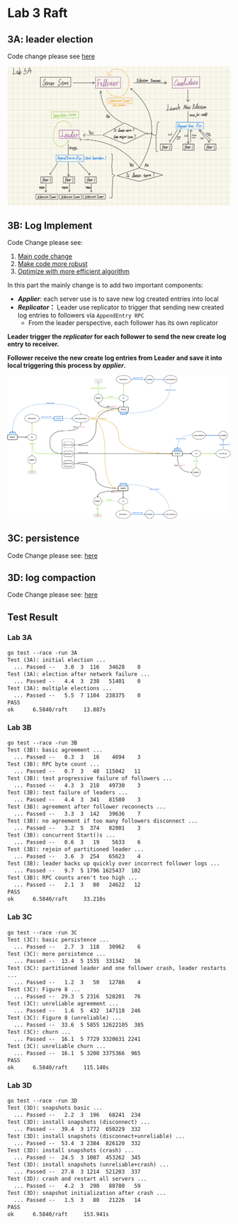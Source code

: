 # Lab 3 Raft

## 3A: leader election

Code change please see [here](https://github.com/mwfj/6.5840-Distributed-Systems/pull/6/files)

![leader-election-flowchart](./pics/raft-3a-leader-election.jpeg)



## 3B: Log Implement

Code Change please see:

1. [Main code change](https://github.com/mwfj/6.5840-Distributed-Systems/pull/7/files)
2. [Make code more robust](https://github.com/mwfj/6.5840-Distributed-Systems/pull/8/files)
3. [Optimize with more efficient algorithm](https://github.com/mwfj/6.5840-Distributed-Systems/pull/9)

In this part the mainly change is to add two important components:

- ***Applier***: each server use is to save new log created entries into local
- ***Replicator*：** Leader use replicator to trigger that sending new created log entries to followers via `AppendEntry RPC`
  - From the leader perspective, each follower has its own replicator

**Leader trigger the *replicator* for each follower to send the new create log entry to receiver.**

**Follower receive the new create log entries from Leader and save it into local triggering this process by *applier*.** 

![lab3b-log](https://raw.githubusercontent.com/mwfj/6.5840-Distributed-Systems/78dd51306107b737cc1eda260240910ec0852ed0/src/raft/pics/6-5840-raft-lab-3b.svg)



## 3C: persistence

Code Change please see: [here](https://github.com/mwfj/6.5840-Distributed-Systems/pull/10/files)



## 3D: log compaction

Code Change please see: [here](https://github.com/mwfj/6.5840-Distributed-Systems/pull/11/files)



## Test Result

### **Lab 3A**

```shell
go test --race -run 3A
Test (3A): initial election ...
  ... Passed --   3.0  3  116   34628    0
Test (3A): election after network failure ...
  ... Passed --   4.4  3  238   51401    0
Test (3A): multiple elections ...
  ... Passed --   5.5  7 1104  238375    0
PASS
ok      6.5840/raft     13.887s
```

### **Lab 3B**

```shell
go test --race -run 3B
Test (3B): basic agreement ...
  ... Passed --   0.3  3   16    4694    3
Test (3B): RPC byte count ...
  ... Passed --   0.7  3   48  115042   11
Test (3B): test progressive failure of followers ...
  ... Passed --   4.3  3  218   49730    3
Test (3B): test failure of leaders ...
  ... Passed --   4.4  3  341   81580    3
Test (3B): agreement after follower reconnects ...
  ... Passed --   3.3  3  142   39636    7
Test (3B): no agreement if too many followers disconnect ...
  ... Passed --   3.2  5  374   82001    3
Test (3B): concurrent Start()s ...
  ... Passed --   0.6  3   19    5633    6
Test (3B): rejoin of partitioned leader ...
  ... Passed --   3.6  3  254   65623    4
Test (3B): leader backs up quickly over incorrect follower logs ...
  ... Passed --   9.7  5 1796 1625437  102
Test (3B): RPC counts aren't too high ...
  ... Passed --   2.1  3   80   24622   12
PASS
ok      6.5840/raft     33.218s
```



### **Lab 3C**

```shell
go test --race -run 3C
Test (3C): basic persistence ...
  ... Passed --   2.7  3  118   30962    6
Test (3C): more persistence ...
  ... Passed --  13.4  5 1535  331342   16
Test (3C): partitioned leader and one follower crash, leader restarts ...
  ... Passed --   1.2  3   50   12786    4
Test (3C): Figure 8 ...
  ... Passed --  29.3  5 2316  528201   76
Test (3C): unreliable agreement ...
  ... Passed --   1.6  5  432  147118  246
Test (3C): Figure 8 (unreliable) ...
  ... Passed --  33.6  5 5855 12622105  385
Test (3C): churn ...
  ... Passed --  16.1  5 7729 3320631 2241
Test (3C): unreliable churn ...
  ... Passed --  16.1  5 3200 3375366  965
PASS
ok      6.5840/raft     115.140s
```



### **Lab 3D**

```shell
go test --race -run 3D
Test (3D): snapshots basic ...
  ... Passed --   2.2  3  196   68241  234
Test (3D): install snapshots (disconnect) ...
  ... Passed --  39.4  3 1772  650229  332
Test (3D): install snapshots (disconnect+unreliable) ...
  ... Passed --  53.4  3 2384  826120  332
Test (3D): install snapshots (crash) ...
  ... Passed --  24.5  3 1087  453262  345
Test (3D): install snapshots (unreliable+crash) ...
  ... Passed --  27.8  3 1214  521203  337
Test (3D): crash and restart all servers ...
  ... Passed --   4.2  3  290   80780   59
Test (3D): snapshot initialization after crash ...
  ... Passed --   1.5  3   80   21226   14
PASS
ok      6.5840/raft     153.941s
```

